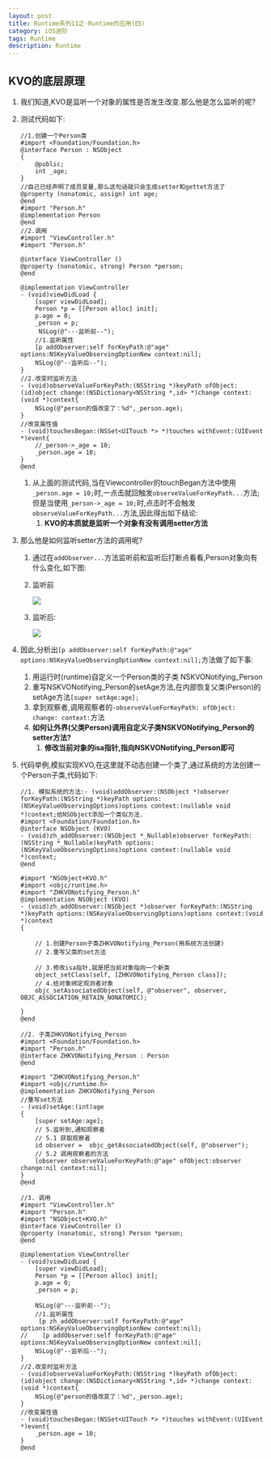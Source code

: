 ```yaml
---
layout: post
title: Runtime系列11之-Runtime的应用(四)
category: iOS进阶
tags: Runtime
description: Runtime
--- 
```

## KVO的底层原理
1. 我们知道,KVO是监听一个对象的属性是否发生改变.那么他是怎么监听的呢?        
2. 测试代码如下:

    ```
    //1.创建一个Person类
    #import <Foundation/Foundation.h>
    @interface Person : NSObject
    {
        @public;
        int _age;
    }
    //自己已经声明了成员变量,那么这句话就只会生成setter和gettet方法了
    @property (nonatomic, assign) int age;
    @end
    #import "Person.h"
    @implementation Person
    @end
    //2.调用
    #import "ViewController.h"
    #import "Person.h"
    
    @interface ViewController ()
    @property (nonatomic, strong) Person *person;
    @end
    
    @implementation ViewController
    - (void)viewDidLoad {
        [super viewDidLoad];
        Person *p = [[Person alloc] init];
        p.age = 0;
        _person = p;
         NSLog(@"---监听前--");
        //1.监听属性
        [p addObserver:self forKeyPath:@"age" options:NSKeyValueObservingOptionNew context:nil];
        NSLog(@"--监听后--");
    }
    //2.改变时监听方法
    - (void)observeValueForKeyPath:(NSString *)keyPath ofObject:(id)object change:(NSDictionary<NSString *,id> *)change context:(void *)context{
        NSLog(@"person的值改变了：%d",_person.age);
    }
    //改变属性值
    - (void)touchesBegan:(NSSet<UITouch *> *)touches withEvent:(UIEvent *)event{
        //_person->_age = 10;
        _person.age = 10;
    }
    @end
    ```
    
    1. 从上面的测试代码,当在Viewcontroller的touchBegan方法中使用` _person.age = 10;`时,一点击就回触发`observeValueForKeyPath...`方法;但是当使用`_person->_age = 10;`时,点击时不会触发`observeValueForKeyPath...`方法,因此得出如下结论:      
        1. **KVO的本质就是监听一个对象有没有调用setter方法**
3. 那么他是如何监听setter方法的调用呢?      
    1. 通过在`addObserver...`方法监听前和监听后打断点看看,Person对象向有什么变化,如下图:       
    2. 监听前
    
        ![](https://gitee.com/zhonghua123/blogimgs/raw/master/img/监听前.png/) 
    3. 监听后:
        
        ![](https://gitee.com/zhonghua123/blogimgs/raw/master/img/监听后.png/) 
4. 因此,分析出`[p addObserver:self forKeyPath:@"age" options:NSKeyValueObservingOptionNew context:nil];`方法做了如下事:
    1. 用运行时(runtime)自定义一个Person类的子类 NSKVONotifying_Person
    2. 重写NSKVONotifying_Person的setAge方法,在内部恢复父类(Person)的setAge方法`[super setAge:age];`
    3. 拿到观察者,调用观察者的`-observeValueForKeyPath: ofObject: change: context:`方法
    4. **如何让外界(父类Person)调用自定义子类NSKVONotifying_Person的setter方法?**
        1. **修改当前对象的isa指针,指向NSKVONotifying_Person即可**          
5. 代码举例,模拟实现KVO,在这里就不动态创建一个类了,通过系统的方法创建一个Person子类,代码如下:

    ```
    //1. 模拟系统的方法:- (void)addObserver:(NSObject *)observer forKeyPath:(NSString *)keyPath options:(NSKeyValueObservingOptions)options context:(nullable void *)context;给NSObject添加一个类似方法.
    #import <Foundation/Foundation.h>
    @interface NSObject (KVO)
    - (void)zh_addObserver:(NSObject *_Nullable)observer forKeyPath:(NSString *_Nullable)keyPath options:(NSKeyValueObservingOptions)options context:(nullable void *)context;
    @end
    
    #import "NSObject+KVO.h"
    #import <objc/runtime.h>
    #import "ZHKVONotifying_Person.h"
    @implementation NSObject (KVO)
    - (void)zh_addObserver:(NSObject *)observer forKeyPath:(NSString *)keyPath options:(NSKeyValueObservingOptions)options context:(void *)context
    {
        
        // 1.创建Person子类ZHKVONotifying_Person(用系统方法创建)
        // 2.重写父类的set方法
        
        // 3.修改isa指针,就是把当前对象指向一个新类
        object_setClass(self, [ZHKVONotifying_Person class]);
        // 4.给对象绑定观测者对象
        objc_setAssociatedObject(self, @"observer", observer, OBJC_ASSOCIATION_RETAIN_NONATOMIC);
        
    }
    @end
    
    //2. 子类ZHKVONotifying_Person
    #import <Foundation/Foundation.h>
    #import "Person.h"
    @interface ZHKVONotifying_Person : Person
    @end
    
    #import "ZHKVONotifying_Person.h"
    #import <objc/runtime.h>
    @implementation ZHKVONotifying_Person
    //重写set方法
    - (void)setAge:(int)age
    {
        [super setAge:age];
        // 5.监听到,通知观察者
        // 5.1 获取观察者
        id observer =  objc_getAssociatedObject(self, @"observer");
        // 5.2 调用观察者的方法
        [observer observeValueForKeyPath:@"age" ofObject:observer change:nil context:nil];
    }
    @end
    
    //3. 调用
    #import "ViewController.h"
    #import "Person.h"
    #import "NSObject+KVO.h"
    @interface ViewController ()
    @property (nonatomic, strong) Person *person;
    @end
    
    @implementation ViewController
    - (void)viewDidLoad {
        [super viewDidLoad];
        Person *p = [[Person alloc] init];
        p.age = 0;
        _person = p;
        
        NSLog(@"---监听前--");
        //1.监听属性
         [p zh_addObserver:self forKeyPath:@"age" options:NSKeyValueObservingOptionNew context:nil];
    //    [p addObserver:self forKeyPath:@"age" options:NSKeyValueObservingOptionNew context:nil];
        NSLog(@"--监听后--");
    }
    //2.改变时监听方法
    - (void)observeValueForKeyPath:(NSString *)keyPath ofObject:(id)object change:(NSDictionary<NSString *,id> *)change context:(void *)context{
        NSLog(@"person的值改变了：%d",_person.age);
    }
    //改变属性值
    - (void)touchesBegan:(NSSet<UITouch *> *)touches withEvent:(UIEvent *)event{
        _person.age = 10;
    }
    @end
    ```

